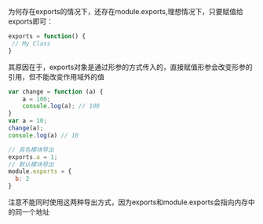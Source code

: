 为何存在exports的情况下，还存在module.exports,理想情况下，只要赋值给exports即可：

``` js
exports = function() {
 // My Class
}
```

其原因在于，exports对象是通过形参的方式传入的，直接赋值形参会改变形参的引用，但不能改变作用域外的值

``` js
var change = function (a) {
    a = 100;
    console.log(a); // 100
}
var a = 10;
change(a); 
console.log(a) // 10
```

``` js
// 具名模块导出
exports.a = 1;
// 默认模块导出
module.exports = {
  b: 2
}
```
注意不能同时使用这两种导出方式，因为exports和module.exports会指向内存中的同一个地址